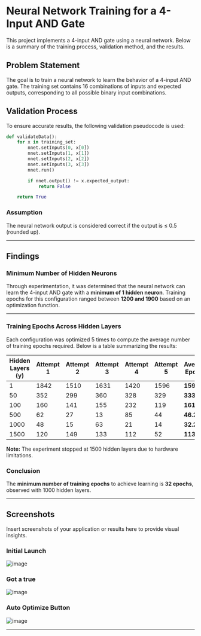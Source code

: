 
# Neural Network Training for a 4-Input AND Gate

This project implements a 4-input AND gate using a neural network. Below is a summary of the training process, validation method, and the results.

## Problem Statement

The goal is to train a neural network to learn the behavior of a 4-input AND gate. The training set contains 16 combinations of inputs and expected outputs, corresponding to all possible binary input combinations.

## Validation Process

To ensure accurate results, the following validation pseudocode is used:

```python
def validateData():
    for x in training_set:
        nnet.setInputs(0, x[0])
        nnet.setInputs(1, x[1])
        nnet.setInputs(2, x[2])
        nnet.setInputs(3, x[3])
        nnet.run()

        if nnet.output() != x.expected_output:
            return False

    return True
```

### Assumption
The neural network output is considered correct if the output is ≤ 0.5 (rounded up).

---

## Findings

### Minimum Number of Hidden Neurons
Through experimentation, it was determined that the neural network can learn the 4-input AND gate with a **minimum of 1 hidden neuron**. Training epochs for this configuration ranged between **1200 and 1900** based on an optimization function.

---

### Training Epochs Across Hidden Layers

Each configuration was optimized 5 times to compute the average number of training epochs required. Below is a table summarizing the results:

| Hidden Layers (y) | Attempt 1 | Attempt 2 | Attempt 3 | Attempt 4 | Attempt 5 | Average Epochs |
|--------------------|-----------|-----------|-----------|-----------|-----------|----------------|
| 1                  | 1842      | 1510      | 1631      | 1420      | 1596      | **1599.8**     |
| 50                 | 352       | 299       | 360       | 328       | 329       | **333.6**      |
| 100                | 160       | 141       | 155       | 232       | 119       | **161.4**      |
| 500                | 62        | 27        | 13        | 85        | 44        | **46.2**       |
| 1000               | 48        | 15        | 63        | 21        | 14        | **32.2**       |
| 1500               | 120       | 149       | 133       | 112       | 52        | **113.2**      |

**Note:** The experiment stopped at 1500 hidden layers due to hardware limitations.

### Conclusion
The **minimum number of training epochs** to achieve learning is **32 epochs**, observed with 1000 hidden layers.

---

## Screenshots

Insert screenshots of your application or results here to provide visual insights.
### Initial Launch
![image](https://github.com/user-attachments/assets/210495c3-c41b-436f-b5c0-f0268d00fce8)

### Got a true 
![image](https://github.com/user-attachments/assets/bbee5397-97ec-4035-936c-465555d55ace)

### Auto Optimize Button
![image](https://github.com/user-attachments/assets/1ce6492e-d263-4ad0-88d2-f637bc95f192)



---
